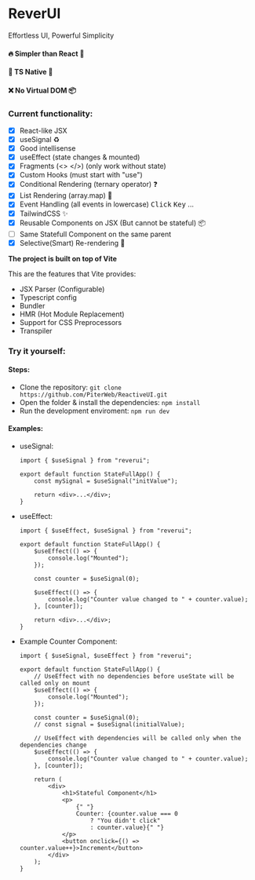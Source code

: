 # ReverUI 
Effortless UI, Powerful Simplicity

#### 🔥 Simpler than React 👀
#### 🔑 TS Native 🔐
#### ❌ No Virtual DOM 📦

### Current functionality:

-   [x] React-like JSX
-   [x] useSignal ♻
-   [x] Good intellisense
-   [x] useEffect (state changes & mounted)
-   [x] Fragments (<> </>) (only work without state)
-   [x] Custom Hooks (must start with "use")
-   [x] Conditional Rendering (ternary operator) ❓
-   [x] List Rendering (array.map) 📜
-   [x] Event Handling (all events in lowercase) <kbd>Click</kbd> <kbd>Key</kbd> ...
-   [x] TailwindCSS ✨
-   [x] Reusable Components on JSX (But cannot be stateful) 📦
-   [ ] Same Statefull Component on the same parent
-   [x] Selective(Smart) Re-rendering 🧠

**The project is built on top of Vite**

This are the features that Vite provides:

-   JSX Parser (Configurable)
-   Typescript config
-   Bundler
-   HMR (Hot Module Replacement)
-   Support for CSS Preprocessors
-   Transpiler

### Try it yourself:

#### Steps:

-   Clone the repository: `git clone https://github.com/PiterWeb/ReactiveUI.git`
-   Open the folder & install the dependencies: `npm install`
-   Run the development enviroment: `npm run dev`

#### Examples:

-   useSignal:

    ```tsx
    import { $useSignal } from "reverui";

    export default function StateFullApp() {
        const mySignal = $useSignal("initValue");

        return <div>...</div>;
    }
    ```

-   useEffect:

    ```tsx
    import { $useEffect, $useSignal } from "reverui";

    export default function StateFullApp() {
        $useEffect(() => {
            console.log("Mounted");
        });

        const counter = $useSignal(0);

        $useEffect(() => {
            console.log("Counter value changed to " + counter.value);
        }, [counter]);

        return <div>...</div>;
    }
    ```

-   Example Counter Component:

    ```tsx
    import { $useSignal, $useEffect } from "reverui";

    export default function StateFullApp() {
        // UseEffect with no dependencies before useState will be called only on mount
        $useEffect(() => {
            console.log("Mounted");
        });

        const counter = $useSignal(0);
        // const signal = $useSignal(initialValue);

        // UseEffect with dependencies will be called only when the dependencies change
        $useEffect(() => {
            console.log("Counter value changed to " + counter.value);
        }, [counter]);

        return (
            <div>
                <h1>Stateful Component</h1>
                <p>
                    {" "}
                    Counter: {counter.value === 0
                        ? "You didn't click"
                        : counter.value}{" "}
                </p>
                <button onclick={() => counter.value++}>Increment</button>
            </div>
        );
    }
    ```
